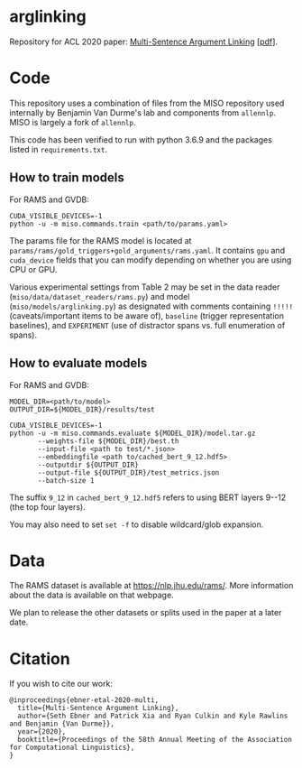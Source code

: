 # arglinking

Repository for ACL 2020 paper: [Multi-Sentence Argument Linking](https://arxiv.org/abs/1911.03766) [[pdf]](https://arxiv.org/pdf/1911.03766.pdf).

# Code


This repository uses a combination of files from the MISO repository used internally by Benjamin Van Durme's lab and components from `allennlp`. MISO is largely a fork of `allennlp`.

This code has been verified to run with python 3.6.9 and the packages listed in `requirements.txt`.

## How to train models


For RAMS and GVDB:
```
CUDA_VISIBLE_DEVICES=-1
python -u -m miso.commands.train <path/to/params.yaml>
```

The params file for the RAMS model is located at `params/rams/gold_triggers+gold_arguments/rams.yaml`. It contains `gpu` and `cuda_device` fields that you can modify depending on whether you are using CPU or GPU.

Various experimental settings from Table 2 may be set in the data reader (`miso/data/dataset_readers/rams.py`) and model (`miso/models/arglinking.py`) as designated with comments containing `!!!!!` (caveats/important items to be aware of), `baseline` (trigger representation baselines), and `EXPERIMENT` (use of distractor spans vs. full enumeration of spans).

## How to evaluate models


For RAMS and GVDB:
```
MODEL_DIR=<path/to/model>
OUTPUT_DIR=${MODEL_DIR}/results/test

CUDA_VISIBLE_DEVICES=-1
python -u -m miso.commands.evaluate ${MODEL_DIR}/model.tar.gz
       --weights-file ${MODEL_DIR}/best.th
       --input-file <path to test/*.json>
       --embeddingfile <path to/cached_bert_9_12.hdf5>
       --outputdir ${OUTPUT_DIR}
       --output-file ${OUTPUT_DIR}/test_metrics.json
       --batch-size 1
```

The suffix `9_12` in `cached_bert_9_12.hdf5` refers to using BERT layers 9--12 (the top four layers).

You may also need to set `set -f` to disable wildcard/glob expansion.

# Data

The RAMS dataset is available at https://nlp.jhu.edu/rams/. More information about the data is available on that webpage.

We plan to release the other datasets or splits used in the paper at a later date.

# Citation

If you wish to cite our work:

```
@inproceedings{ebner-etal-2020-multi,
  title={Multi-Sentence Argument Linking},
  author={Seth Ebner and Patrick Xia and Ryan Culkin and Kyle Rawlins and Benjamin {Van Durme}},
  year={2020},
  booktitle={Proceedings of the 58th Annual Meeting of the Association for Computational Linguistics},
}
```
